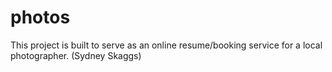 # photos

This project is built to serve as an online resume/booking service for a local photographer. (Sydney Skaggs)

